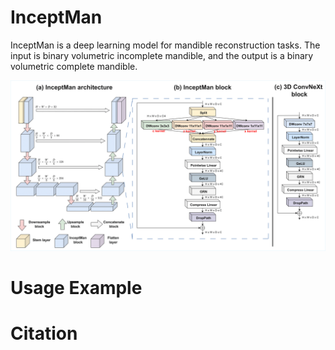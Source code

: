 # InceptMan

InceptMan is a deep learning model for mandible reconstruction tasks. The input is binary volumetric incomplete mandible, and the output is a binary volumetric complete mandible.

![alt text](https://github.com/oxygen-ii/InceptMan/blob/main/image/model.png?raw=true)

# Usage Example

# Citation
